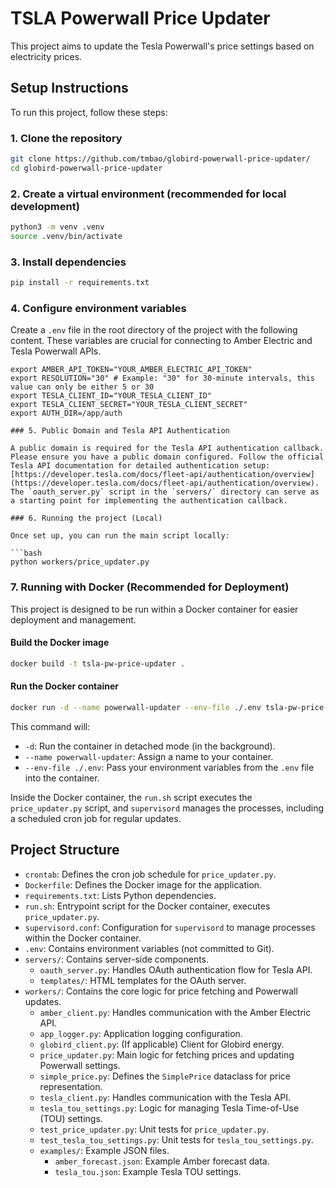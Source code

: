 # TSLA Powerwall Price Updater

This project aims to update the Tesla Powerwall's price settings based on electricity prices.

## Setup Instructions

To run this project, follow these steps:

### 1. Clone the repository

```bash
git clone https://github.com/tmbao/globird-powerwall-price-updater/
cd globird-powerwall-price-updater
```

### 2. Create a virtual environment (recommended for local development)

```bash
python3 -m venv .venv
source .venv/bin/activate
```

### 3. Install dependencies

```bash
pip install -r requirements.txt
```

### 4. Configure environment variables

Create a `.env` file in the root directory of the project with the following content. These variables are crucial for connecting to Amber Electric and Tesla Powerwall APIs.

```
export AMBER_API_TOKEN="YOUR_AMBER_ELECTRIC_API_TOKEN"
export RESOLUTION="30" # Example: "30" for 30-minute intervals, this value can only be either 5 or 30
export TESLA_CLIENT_ID="YOUR_TESLA_CLIENT_ID"
export TESLA_CLIENT_SECRET="YOUR_TESLA_CLIENT_SECRET"
export AUTH_DIR=/app/auth

### 5. Public Domain and Tesla API Authentication

A public domain is required for the Tesla API authentication callback. Please ensure you have a public domain configured. Follow the official Tesla API documentation for detailed authentication setup: [https://developer.tesla.com/docs/fleet-api/authentication/overview](https://developer.tesla.com/docs/fleet-api/authentication/overview). The `oauth_server.py` script in the `servers/` directory can serve as a starting point for implementing the authentication callback.

### 6. Running the project (Local)

Once set up, you can run the main script locally:

```bash
python workers/price_updater.py
```

### 7. Running with Docker (Recommended for Deployment)

This project is designed to be run within a Docker container for easier deployment and management.

#### Build the Docker image

```bash
docker build -t tsla-pw-price-updater .
```

#### Run the Docker container

```bash
docker run -d --name powerwall-updater --env-file ./.env tsla-pw-price-updater
```

This command will:
- `-d`: Run the container in detached mode (in the background).
- `--name powerwall-updater`: Assign a name to your container.
- `--env-file ./.env`: Pass your environment variables from the `.env` file into the container.

Inside the Docker container, the `run.sh` script executes the `price_updater.py` script, and `supervisord` manages the processes, including a scheduled cron job for regular updates.

## Project Structure

- `crontab`: Defines the cron job schedule for `price_updater.py`.
- `Dockerfile`: Defines the Docker image for the application.
- `requirements.txt`: Lists Python dependencies.
- `run.sh`: Entrypoint script for the Docker container, executes `price_updater.py`.
- `supervisord.conf`: Configuration for `supervisord` to manage processes within the Docker container.
- `.env`: Contains environment variables (not committed to Git).
- `servers/`: Contains server-side components.
    - `oauth_server.py`: Handles OAuth authentication flow for Tesla API.
    - `templates/`: HTML templates for the OAuth server.
- `workers/`: Contains the core logic for price fetching and Powerwall updates.
    - `amber_client.py`: Handles communication with the Amber Electric API.
    - `app_logger.py`: Application logging configuration.
    - `globird_client.py`: (If applicable) Client for Globird energy.
    - `price_updater.py`: Main logic for fetching prices and updating Powerwall settings.
    - `simple_price.py`: Defines the `SimplePrice` dataclass for price representation.
    - `tesla_client.py`: Handles communication with the Tesla API.
    - `tesla_tou_settings.py`: Logic for managing Tesla Time-of-Use (TOU) settings.
    - `test_price_updater.py`: Unit tests for `price_updater.py`.
    - `test_tesla_tou_settings.py`: Unit tests for `tesla_tou_settings.py`.
    - `examples/`: Example JSON files.
        - `amber_forecast.json`: Example Amber forecast data.
        - `tesla_tou.json`: Example Tesla TOU settings.
